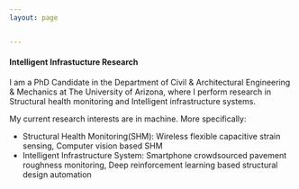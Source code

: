 ```yaml
---
layout: page


---
```

#### Intelligent Infrastucture Research

I am a PhD Candidate in the Department of Civil & Architectural Engineering & Mechanics at The University of Arizona, where I perform research in Structural health monitoring and Intelligent infrastructure systems.

My current research interests are in machine. More specifically:

* Structural Health Monitoring(SHM): Wireless flexible capacitive strain sensing, Computer vision based SHM 
* Intelligent Infrastructure System: Smartphone crowdsourced pavement roughness monitoring, Deep reinforcement learning based structural design automation

